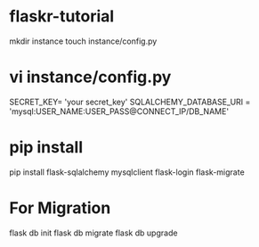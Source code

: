# flaskr-tutorial

mkdir instance
touch instance/config.py

# vi instance/config.py
SECRET_KEY= 'your secret_key'
SQLALCHEMY_DATABASE_URI = 'mysql:USER_NAME:USER_PASS@CONNECT_IP/DB_NAME'

# pip install
pip install flask-sqlalchemy mysqlclient flask-login flask-migrate

# For Migration
flask db init
flask db migrate
flask db upgrade
